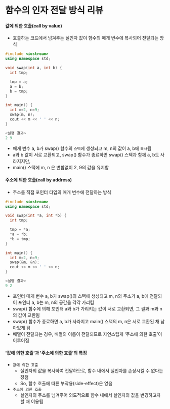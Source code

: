 # 함수의 인자 전달 방식 리뷰

#### 값에 의한 호출(call by value)
* 호출하는 코드에서 넘겨주는 실인자 값이 함수의 매개 변수에 복사되어 전달되는 방식
```C++
#include <iostream>
using namespace std;

void swap(int a, int b) {
  int tmp;

  tmp = a;
  a = b;
  b = tmp;
}

int main() {
  int m=2, n=9;
  swap(m, n);
  cout << m << ' ' << n;
}

<실행 결과>
2 9
```
* 매개 변수 a, b가 swap() 함수의 `스택`에 생성되고 m, n의 값이 a, b에 `복사`됨
* a와 b 값이 서로 교환되고, swap() 함수가 종료하면 swap() 스택과 함께 a, b도 사라지지만,
* main() 스택에 m, n 은 변함없이 2, 9의 값을 유지함

#### 주소에 의한 호출(call by address)
* 주소를 직접 포인터 타입의 매개 변수에 전달하는 방식
```C++
#include <iostream>
using namespace std;

void swap(int *a, int *b) {
  int tmp;

  tmp = *a;
  *a = *b;
  *b = tmp;
}

int main() {
  int m=2, n=9;
  swap(&m, &n);
  cout << m << ' ' << n;
}

<실행 결과>
9 2
```
* 포인터 매개 변수 a, b가  swap()의 스택에 생성되고 m, n의 주소가 a, b에 전달되어 포인터 a, b는 m, n의 공간을 각각 가리킴
* swap() 함수에 의해 포인터 a와 b가 가리키는 값이 서로 교환되면, 그 결과 m과 n의 값이 교환됨
* swap() 함수가 종료하면 a, b가 사라지고 main() 스택의 m, n은 서로 교환된 채 남아있게 됨
* 배열이 전달되는 경우, 배열의 이름이 전달되므로 자연스럽게 ‘주소에 의한 호출’이 이루어짐

#### '값에 의한 호출'과 '주소에 의한 호출'의 특징
* `값에 의한 호출`
  * 실인자의 값을 복사하여 전달하므로, 함수 내에서 실인자를 손상시킬 수 없다는 장점
  * So, 함수 호출에 따른 부작용(side-effect)은 없음
* `주소에 의한 호출`
  * 실인자의 주소를 넘겨주어 의도적으로 함수 내에서 실인자의 값을 변경하고자 할 때 이용됨
